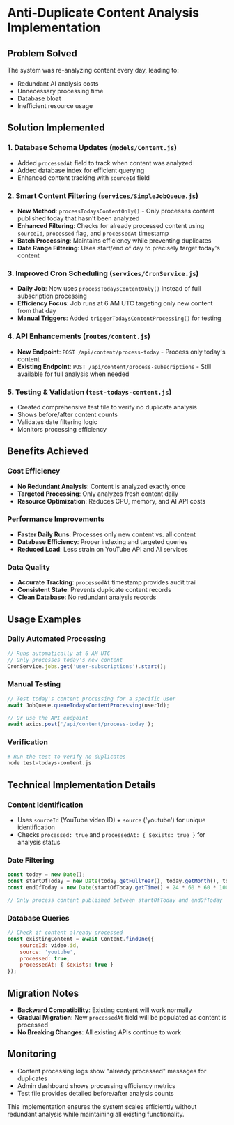 # Anti-Duplicate Content Analysis Implementation

## Problem Solved
The system was re-analyzing content every day, leading to:
- Redundant AI analysis costs
- Unnecessary processing time
- Database bloat
- Inefficient resource usage

## Solution Implemented

### 1. Database Schema Updates (`models/Content.js`)
- Added `processedAt` field to track when content was analyzed
- Added database index for efficient querying
- Enhanced content tracking with `sourceId` field

### 2. Smart Content Filtering (`services/SimpleJobQueue.js`)
- **New Method**: `processTodaysContentOnly()` - Only processes content published today that hasn't been analyzed
- **Enhanced Filtering**: Checks for already processed content using `sourceId`, `processed` flag, and `processedAt` timestamp
- **Batch Processing**: Maintains efficiency while preventing duplicates
- **Date Range Filtering**: Uses start/end of day to precisely target today's content

### 3. Improved Cron Scheduling (`services/CronService.js`)
- **Daily Job**: Now uses `processTodaysContentOnly()` instead of full subscription processing
- **Efficiency Focus**: Job runs at 6 AM UTC targeting only new content from that day
- **Manual Triggers**: Added `triggerTodaysContentProcessing()` for testing

### 4. API Enhancements (`routes/content.js`)
- **New Endpoint**: `POST /api/content/process-today` - Process only today's content
- **Existing Endpoint**: `POST /api/content/process-subscriptions` - Still available for full analysis when needed

### 5. Testing & Validation (`test-todays-content.js`)
- Created comprehensive test file to verify no duplicate analysis
- Shows before/after content counts
- Validates date filtering logic
- Monitors processing efficiency

## Benefits Achieved

### Cost Efficiency
- **No Redundant Analysis**: Content is analyzed exactly once
- **Targeted Processing**: Only analyzes fresh content daily
- **Resource Optimization**: Reduces CPU, memory, and AI API costs

### Performance Improvements
- **Faster Daily Runs**: Processes only new content vs. all content
- **Database Efficiency**: Proper indexing and targeted queries
- **Reduced Load**: Less strain on YouTube API and AI services

### Data Quality
- **Accurate Tracking**: `processedAt` timestamp provides audit trail
- **Consistent State**: Prevents duplicate content records
- **Clean Database**: No redundant analysis records

## Usage Examples

### Daily Automated Processing
```javascript
// Runs automatically at 6 AM UTC
// Only processes today's new content
CronService.jobs.get('user-subscriptions').start();
```

### Manual Testing
```javascript
// Test today's content processing for a specific user
await JobQueue.queueTodaysContentProcessing(userId);

// Or use the API endpoint
await axios.post('/api/content/process-today');
```

### Verification
```bash
# Run the test to verify no duplicates
node test-todays-content.js
```

## Technical Implementation Details

### Content Identification
- Uses `sourceId` (YouTube video ID) + `source` ('youtube') for unique identification
- Checks `processed: true` and `processedAt: { $exists: true }` for analysis status

### Date Filtering
```javascript
const today = new Date();
const startOfToday = new Date(today.getFullYear(), today.getMonth(), today.getDate());
const endOfToday = new Date(startOfToday.getTime() + 24 * 60 * 60 * 1000);

// Only process content published between startOfToday and endOfToday
```

### Database Queries
```javascript
// Check if content already processed
const existingContent = await Content.findOne({
    sourceId: video.id,
    source: 'youtube',
    processed: true,
    processedAt: { $exists: true }
});
```

## Migration Notes
- **Backward Compatibility**: Existing content will work normally
- **Gradual Migration**: New `processedAt` field will be populated as content is processed
- **No Breaking Changes**: All existing APIs continue to work

## Monitoring
- Content processing logs show "already processed" messages for duplicates
- Admin dashboard shows processing efficiency metrics
- Test file provides detailed before/after analysis counts

This implementation ensures the system scales efficiently without redundant analysis while maintaining all existing functionality.

